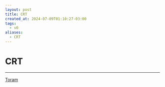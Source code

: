 ```yaml
---
layout: post
title: CRT
created_at: 2024-07-09T01:10:27-03:00
tags:
  - v0
aliases:
  - CRT
---
```

# CRT
---

[Toram](_draft/2024/07/2024-07-06-Toram.md)